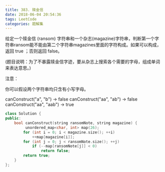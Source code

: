 ```yaml
---
title: 383. 赎金信
date: 2018-06-04 20:54:36
tags: LeetCode
categories: 题解集
---
```


给定一个赎金信 (ransom) 字符串和一个杂志(magazine)字符串，判断第一个字符串ransom能不能由第二个字符串magazines里面的字符构成。如果可以构成，返回 true ；否则返回 false。

(题目说明：为了不暴露赎金信字迹，要从杂志上搜索各个需要的字母，组成单词来表达意思。)

注意：

你可以假设两个字符串均只含有小写字母。

canConstruct("a", "b") -> false
canConstruct("aa", "ab") -> false
canConstruct("aa", "aab") -> true
```cpp
class Solution {
public:
    bool canConstruct(string ransomNote, string magazine) {
         unordered_map<char, int> map(26);
        for (int i = 0; i < magazine.size(); ++i)
            ++map[magazine[i]];
        for (int j = 0; j < ransomNote.size(); ++j)
            if (--map[ransomNote[j]] < 0)
                return false;
        return true;
    }
};
```